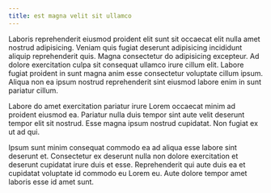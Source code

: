```yaml
---
title: est magna velit sit ullamco
---
```


Laboris reprehenderit eiusmod proident elit sunt sit occaecat elit nulla amet nostrud adipisicing. Veniam quis fugiat deserunt adipisicing incididunt aliquip reprehenderit quis. Magna consectetur do adipisicing excepteur. Ad dolore exercitation culpa sit consequat ullamco irure cillum elit. Labore fugiat proident in sunt magna anim esse consectetur voluptate cillum ipsum. Aliqua non ea ipsum nostrud reprehenderit sint eiusmod labore enim in sunt pariatur cillum.

Labore do amet exercitation pariatur irure Lorem occaecat minim ad proident eiusmod ea. Pariatur nulla duis tempor sint aute velit deserunt tempor elit sit nostrud. Esse magna ipsum nostrud cupidatat. Non fugiat ex ut ad qui.

Ipsum sunt minim consequat commodo ea ad aliqua esse labore sint deserunt et. Consectetur ex deserunt nulla non dolore exercitation et deserunt cupidatat irure duis et esse. Reprehenderit qui aute duis ea et cupidatat voluptate id commodo eu Lorem eu. Aute dolore tempor amet laboris esse id amet sunt.